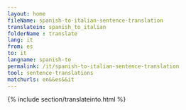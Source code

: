 ```yaml
---
layout: home
fileName: spanish-to-italian-sentence-translation
translatein: spanish_to_italian
folderName : translate
lang: it
from: es
to: it
langname: spanish-to
permalink: /it/spanish-to-italian-sentence-translation
tool: sentence-translations
matchurls: en&&es&&it
---
```

{% include section/translateinto.html %}

